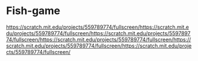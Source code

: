 # Fish-game
https://scratch.mit.edu/projects/559789774/fullscreen/https://scratch.mit.edu/projects/559789774/fullscreen/https://scratch.mit.edu/projects/559789774/fullscreen/https://scratch.mit.edu/projects/559789774/fullscreen/https://scratch.mit.edu/projects/559789774/fullscreen/https://scratch.mit.edu/projects/559789774/fullscreen/

